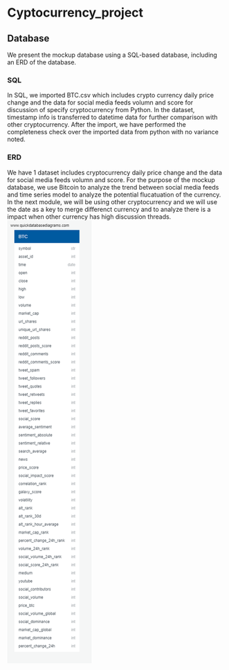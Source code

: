 # Cyptocurrency_project


## Database
We present the mockup database using a SQL-based database, including an ERD of the database. 
### SQL
In SQL, we imported BTC.csv which includes crypto currency daily price change and the data for social media feeds volumn and score for discussion of specify cryptocurrency from Python. In the dataset, timestamp info is transferred to datetime data for further comparison with other cryptocurrency. After the import, we have performed the completeness check over the imported data from python with no variance noted.


### ERD
We have 1 dataset includes cryptocurrency daily price change and the data for social media feeds volumn and score. For the purpose of the mockup database, we use Bitcoin to analyze the trend between social media feeds and time series model to analyze the potential flucatuation of the currency. In the next module, we will be using other cryptocurrency and we will use the date as a key to merge differenct currency and to analyze there is a impact when other currency has high discussion threads.
![](/img/BTC_test_QuickDBD.PNG)